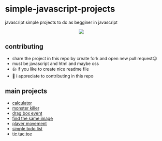 # simple-javascript-projects

javascript simple projects to do as begginer in javascript 

<p align="center">
  <img src="https://user-images.githubusercontent.com/75932477/124375572-fd307480-dcb3-11eb-91b6-1deae9b1c4fa.png">
</p>

## contributing 

- share the project in this repo by create fork and open new pull request😉
- must be javascript and html and maybe css
- 👍 if you like to create nice readme file
- 🎁 i appreciate to contributing in this repo

## main projects
 - [calculator](https://github.com/alhashmicode/simple-javascript-projects/tree/main/calculator)
 - [monster killer](https://github.com/alhashmicode/simple-javascript-projects/tree/main/moster%20killer)
 - [drag box event](https://github.com/alhashmicode/simple-javascript-projects/tree/main/drag-boxes-event)
 - [find the same image](https://github.com/alhashmicode/simple-javascript-projects/tree/main/find-the-same-image)
 - [player movement](https://github.com/alhashmicode/simple-javascript-projects/tree/main/player%20movement%20in%20js)
 - [simple todo list](https://github.com/alhashmicode/simple-javascript-projects/tree/main/sipmle-todo)
 - [tic tac toe](https://github.com/alhashmicode/simple-javascript-projects/tree/main/tic-tac-toe)
